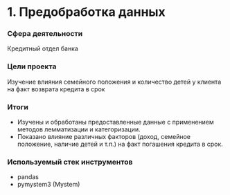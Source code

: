 # 1. Предобработка данных

### Сфера деятельности 

Кредитный отдел банка

### Цели проекта

Изучение влияния семейного положения и количество детей у клиента на факт возврата кредита в срок  

### Итоги

- Изучены и обработаны предоставленные данные с применением методов лемматизации и категоризации. 
- Показано влияние различных факторов (доход, семейное положение, наличие детей и т.п.) на факт погашения кредита в срок.

### Используемый стек инструментов

- pandas
- pymystem3 (Mystem)
